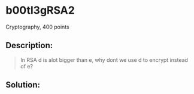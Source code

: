# b00tl3gRSA2
Cryptography, 400 points

## Description:
> In RSA d is alot bigger than e, why dont we use d to encrypt instead of e?


## Solution: 


